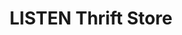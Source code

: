 ---
title: "LISTEN Thrift Store"
url: /white-river-junction/listen-thrift-store/
shop: Gebrauchtwaren
---